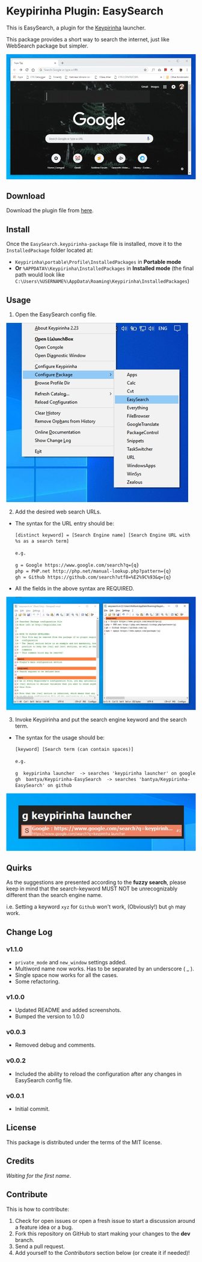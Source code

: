 # Keypirinha Plugin: EasySearch

This is EasySearch, a plugin for the
[Keypirinha](http://keypirinha.com) launcher.

This package provides a short way to search the internet, just like WebSearch package but simpler.

![EasySearch usage](./images/2019-01-08_00-34-29.gif "EasySearch usage")


## Download

Download the plugin file from [here](https://github.com/bantya/Keypirinha-EasySearch/releases).


## Install

Once the `EasySearch.keypirinha-package` file is installed,
move it to the `InstalledPackage` folder located at:

* `Keypirinha\portable\Profile\InstalledPackages` in **Portable mode**
* **Or** `%APPDATA%\Keypirinha\InstalledPackages` in **Installed mode** (the
  final path would look like
  `C:\Users\%USERNAME%\AppData\Roaming\Keypirinha\InstalledPackages`)


## Usage
1. Open the EasySearch config file.

![Keypirinha configuration](./images/2019-01-07_22-04-13.jpg "Keypirinha configuration")

2. Add the desired web search URLs.
* The syntax for the URL entry should be:
    ```
    [distinct keyword] = [Search Engine name] [Search Engine URL with %s as a search term]

    e.g.

    g = Google https://www.google.com/search?q={q}
    php = PHP.net http://php.net/manual-lookup.php?pattern={q}
    gh = Github https://github.com/search?utf8=%E2%9C%93&q={q}
    ```
* All the fields in the above syntax are REQUIRED.

![EasySearch config file](./images/2019-01-07_22-06-10.jpg "EasySearch config file")

3. Invoke Keypirinha and put the search engine keyword and the search term.
* The syntax for the usage should be:
    ```
    [keyword] [Search term (can contain spaces)]

    e.g.

    g  keypirinha launcher  -> searches 'keypirinha launcher' on google
    gh  bantya/Keypirinha-EasySearch  -> searches 'bantya/Keypirinha-EasySearch' on github
    ```
![Keypirinha invoke](./images/2019-01-07_22-02-09.jpg "Keypirinha invoke")


## Quirks
As the suggestions are presented according to the **fuzzy search**, please keep in mind that the search-keyword MUST NOT be unrecognizably different than the search engine name.

i.e. Setting a keyword `xyz` for `Github` won't work, (Obviously!) but `gh` may work.


## Change Log

### v1.1.0
* `private_mode` and `new_window` settings added.
* Multiword name now works. Has to be separated by an underscore ( _ ).
* Single space now works for all the cases.
* Some refactoring.

### v1.0.0
* Updated README and added screenshots.
* Bumped the version to 1.0.0

### v0.0.3
* Removed debug and comments.

### v0.0.2
* Included the ability to reload the configuration after any changes in EasySearch config file.

### v0.0.1
* Initial commit.


## License

This package is distributed under the terms of the MIT license.


## Credits

_Waiting for the first name_.


## Contribute

This is how to contribute:
1. Check for open issues or open a fresh issue to start a discussion around a
   feature idea or a bug.
2. Fork this repository on GitHub to start making your changes to the **dev**
   branch.
3. Send a pull request.
4. Add yourself to the *Contributors* section below (or create it if needed)!
